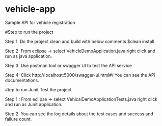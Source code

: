 # vehicle-app
Sample API for vehicle registration

#Step to run the project

Step 1: Do the project clean and build with below comments 
$clean install

Step 2: From eclipse -> select VehicleDemoApplication.java right click and run as java application. 

Step 3: Use postman tool or swagger UI to test the API service

Step 4: Click http://localhost:5000/swagger-ui.html#/ You can see the API documentations.


#tep to run Junit Test the project

Step 1 : From eclipse -> select VehicalDemoApplicationTests.java right click and run as Junit application. 

Step 2: You can see the log details about the test cases and success and failure count.

